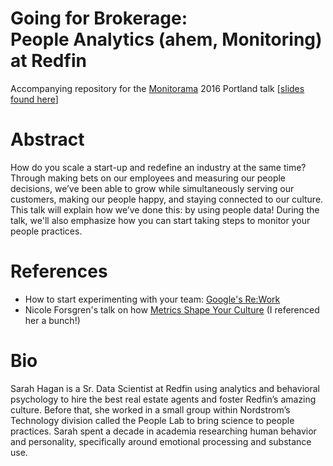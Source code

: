 # Going for Brokerage: <br>People Analytics (ahem, Monitoring) at Redfin
Accompanying repository for the [Monitorama](http://monitorama.com/) 2016 Portland talk [[slides found here](http://www.slideshare.net/SarahLakeHagan/monitorama-2016)]

# Abstract
How do you scale a start-up and redefine an industry at the same time? Through making bets on our employees and measuring our people decisions, we’ve been able to grow while simultaneously serving our customers, making our people happy, and staying connected to our culture. This talk will explain how we’ve done this: by using people data! During the talk, we'll also emphasize how you can start taking steps to monitor your people practices.

# References
* How to start experimenting with your team: [Google's Re:Work](https://rework.withgoogle.com/)
* Nicole Forsgren's talk on how [Metrics Shape Your Culture](http://www.slideshare.net/nicolefv/2016-metricsasculture) (I referenced her a bunch!)

# Bio
Sarah Hagan is a Sr. Data Scientist at Redfin using analytics and behavioral psychology to hire the best real estate agents and foster Redfin’s amazing culture. Before that, she worked in a small group within Nordstrom’s Technology division called the People Lab to bring science to people practices. Sarah spent a decade in academia researching human behavior and personality, specifically around emotional processing and substance use.





